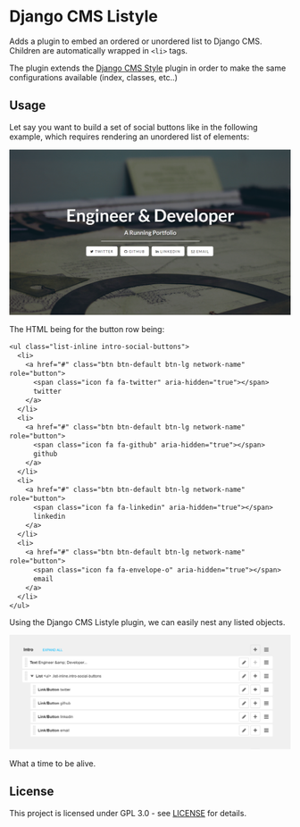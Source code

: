 # Django CMS Listyle

Adds a plugin to embed an ordered or unordered list to Django CMS. Children are automatically wrapped in `<li>` tags.

The plugin extends the [Django CMS Style](https://github.com/divio/djangocms-style) plugin in order to make the same configurations available (index, classes, etc..)


## Usage

Let say you want to build a set of social buttons like in the following example, which requires rendering an unordered list of elements:

![Social Buttons Example](./docs/img/social_buttons_example.png "Social Buttons Example")

The HTML being for the button row being:

	<ul class="list-inline intro-social-buttons">
      <li>
        <a href="#" class="btn btn-default btn-lg network-name" role="button">
          <span class="icon fa fa-twitter" aria-hidden="true"></span>
          twitter
        </a>
      </li>
      <li>
        <a href="#" class="btn btn-default btn-lg network-name" role="button">
          <span class="icon fa fa-github" aria-hidden="true"></span>
          github
        </a>
      </li>
      <li>
        <a href="#" class="btn btn-default btn-lg network-name" role="button">
          <span class="icon fa fa-linkedin" aria-hidden="true"></span>
          linkedin
        </a>
      </li>
      <li>
        <a href="#" class="btn btn-default btn-lg network-name" role="button">
          <span class="icon fa fa-envelope-o" aria-hidden="true"></span>
          email
        </a>
      </li>
	</ul>

Using the Django CMS Listyle plugin, we can easily nest any listed objects.

![Social Buttons Plugin Example](./docs/img/social_buttons_plugin_example.png "Social Buttons Plugin Example")

What a time to be alive.


## License

This project is licensed under GPL 3.0 - see [LICENSE](LICENSE.md) for details.

